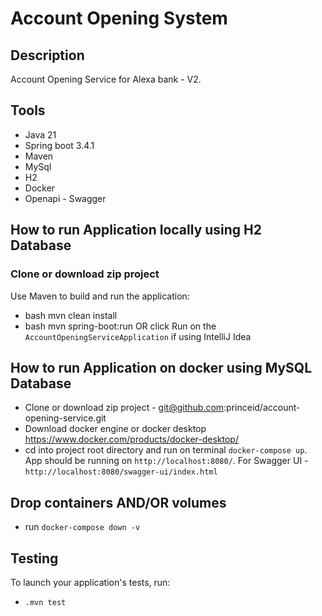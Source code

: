 # Account Opening System

## Description

Account Opening Service for Alexa bank - V2.

## Tools

- Java 21
- Spring boot 3.4.1
- Maven
- MySql
- H2
- Docker
- Openapi - Swagger

## How to run Application locally using H2 Database

### Clone or download zip project

Use Maven to build and run the application:

- bash mvn clean install
- bash mvn spring-boot:run OR click Run on the `AccountOpeningServiceApplication` if using IntelliJ Idea

## How to run Application on docker using MySQL Database

- Clone or download zip project - git@github.com:princeid/account-opening-service.git
- Download docker engine or docker desktop https://www.docker.com/products/docker-desktop/
- cd into project root directory and run on terminal ` docker-compose up `. App should be running on
  `http://localhost:8080/`. For Swagger UI - `http://localhost:8080/swagger-ui/index.html`

## Drop containers AND/OR volumes

- run `docker-compose down -v`

## Testing

To launch your application's tests, run:

- ` .mvn test `
